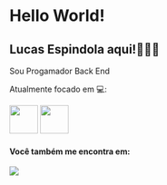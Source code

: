 # Hello World! 

## Lucas Espindola aqui!👨🏻‍💻

Sou Progamador Back End

Atualmente focado em 💻: 

<div display='inline'>
<img width='50' height='50' src="https://cdn.jsdelivr.net/gh/devicons/devicon/icons/python/python-original-wordmark.svg" /> 
<img width='50' height='50' src="https://cdn.jsdelivr.net/gh/devicons/devicon/icons/django/django-plain.svg" />
</div>

#### Você também me encontra em:
<a width='50' height='50' href="https://www.linkedin.com/in/lucas-espindola-dev/">
  <img src="https://cdn.jsdelivr.net/gh/devicons/devicon/icons/linkedin/linkedin-original.svg" />
</a>

